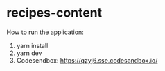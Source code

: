 # recipes-content

How to run the application:

1. yarn install
2. yarn dev
3. Codesendbox: https://qzyj6.sse.codesandbox.io/